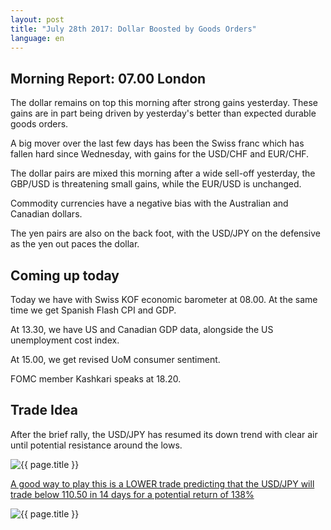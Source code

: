 ```yaml
---
layout: post
title: "July 28th 2017: Dollar Boosted by Goods Orders"
language: en
---
```

## Morning Report: 07.00 London

The dollar remains on top this morning after strong gains yesterday. These gains are in part being driven by yesterday's better than expected durable goods orders.

A big mover over the last few days has been the Swiss franc which has fallen hard since Wednesday, with gains for the USD/CHF and EUR/CHF. 

The dollar pairs are mixed this morning after a wide sell-off yesterday, the GBP/USD is threatening small gains, while the EUR/USD is unchanged. 

Commodity currencies have a negative bias with the Australian and Canadian dollars.

The yen pairs are also on the back foot, with the USD/JPY on the defensive as the yen out paces the dollar. 

## Coming up today

Today we have with Swiss KOF economic barometer at 08.00. At the same time we get Spanish Flash CPI and GDP. 

At 13.30, we have US and Canadian GDP data, alongside the US unemployment cost index. 

At 15.00, we get revised UoM consumer sentiment. 

FOMC member Kashkari speaks at 18.20. 

## Trade Idea

After the brief rally, the USD/JPY has resumed its down trend with clear air until potential resistance around the lows. 

<img class="post-image" src="{{ site.url }}/images/2017-07-28_07-01-14.jpg" alt="{{ page.title }}" title="{{ page.title }}">

<a href="%LINK%%?currency=GBP&market=forex&underlying=frxUSDJPY&formname=higherlower&duration_amount=14&duration_units=d&amount=10&amount_type=payout&expiry_type=duration&barrier=110.50" target="_blank">A good way to play this is a LOWER trade predicting that the USD/JPY will trade below 110.50 in 14 days for a potential return of 138%</a>

<img class="post-image" src="{{ site.url }}/images/2017-07-28_07-01-53.jpg" alt="{{ page.title }}" title="{{ page.title }}">